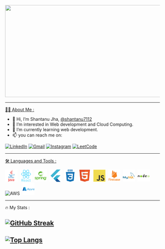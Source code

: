 <div align="center">
  <img src="https://media.giphy.com/media/dWesBcTLavkZuG35MI/giphy.gif" width="600" height="300"/>
</div>

---

<u>:woman_technologist: About Me :</u>
- 👋 Hi, I’m Shantanu Jha, [@shantanu7112](https://github.com/shantanu7112)
- 👀 I’m interested in Web development and Cloud Computing.
- 🌱 I’m currently learning web development.
-  📫 you can reach me on: <br>

[![LinkedIn](https://img.shields.io/badge/LinkedIn-Profile-blue?logo=linkedin)](https://www.linkedin.com/in/shantanu-jha-a63b36199/)
[![Gmail](https://img.shields.io/badge/Gmail-Contact-red?logo=gmail)](mailto:shantanu7112@gmail)
[![Instagram](https://img.shields.io/badge/Instagram-Follow-orange?logo=instagram)](https://www.instagram.com/shantanu_jha7/)
[![LeetCode](https://img.shields.io/badge/LeetCode-Profile-brightgreen)](https://leetcode.com/shantanu7112/)


---
<u> :hammer_and_wrench: Languages and Tools : </u>
<br>
<div>
  <img src="https://github.com/devicons/devicon/blob/master/icons/java/java-original-wordmark.svg" title="Java" alt="Java" width="40" height="40"/>&nbsp;
  <img src="https://github.com/devicons/devicon/blob/master/icons/react/react-original-wordmark.svg" title="React" alt="React" width="40" height="40"/>&nbsp;
  <img src="https://github.com/devicons/devicon/blob/master/icons/spring/spring-original-wordmark.svg" title="Spring" alt="Spring" width="40" height="40"/>&nbsp;
  <img src="https://github.com/devicons/devicon/blob/master/icons/flutter/flutter-original.svg" title="Flutter" alt="Flutter" width="40" height="40"/>&nbsp;
  <img src="https://github.com/devicons/devicon/blob/master/icons/css3/css3-plain-wordmark.svg"  title="CSS3" alt="CSS" width="40" height="40"/>&nbsp;
  <img src="https://github.com/devicons/devicon/blob/master/icons/html5/html5-original.svg" title="HTML5" alt="HTML" width="40" height="40"/>&nbsp;
  <img src="https://github.com/devicons/devicon/blob/master/icons/javascript/javascript-original.svg" title="JavaScript" alt="JavaScript" width="40" height="40"/>&nbsp;
  <img src="https://github.com/devicons/devicon/blob/master/icons/firebase/firebase-plain-wordmark.svg" title="Firebase" alt="Firebase" width="40" height="40"/>&nbsp;
  <img src="https://github.com/devicons/devicon/blob/master/icons/mysql/mysql-original-wordmark.svg" title="MySQL"  alt="MySQL" width="40" height="40"/>&nbsp;
  <img src="https://github.com/devicons/devicon/blob/master/icons/nodejs/nodejs-original-wordmark.svg" title="NodeJS" alt="NodeJS" width="40" height="40"/>&nbsp;
<img src="https://cdn.jsdelivr.net/gh/devicons/devicon/icons/amazonwebservices/amazonwebservices-original-wordmark.svg" title="AWS" alt="AWS" width="40" height="40"/>&nbsp;
<img src="https://github.com/devicons/devicon/blob/master/icons/azure/azure-original-wordmark.svg" title="Azure" alt="Azure" width="40" height="40"/>&nbsp;


</div>

---
 :fire: My Stats :
 <br>

[![GitHub Streak](http://github-readme-streak-stats.herokuapp.com?user=shantanu7112&theme=dark&hide_border=true&date_format=j%20M%5B%20Y%5D)](https://git.io/streak-stats)
---
[![Top Langs](https://github-readme-stats.vercel.app/api/top-langs/?username=shantanu7112)](https://github.com/anuraghazra/github-readme-stats)
---

